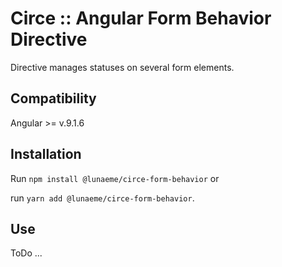 # Circe :: Angular Form Behavior Directive

Directive manages statuses on several form elements.

## Compatibility

Angular >= v.9.1.6

## Installation

Run `npm install @lunaeme/circe-form-behavior` or

run `yarn add @lunaeme/circe-form-behavior`.

## Use

ToDo ...
